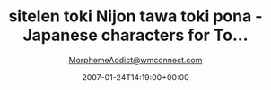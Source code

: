 ---
title: 'sitelen toki Nijon tawa toki pona - Japanese characters for To...'
posts: 1
hash: 't626'
author: 'MorphemeAddict@wmconnect.com'
date: 2007-01-24T14:19:00+00:00
sources:
  - http://forums.tokipona.org/viewtopic.php%3Ft=626.html
---